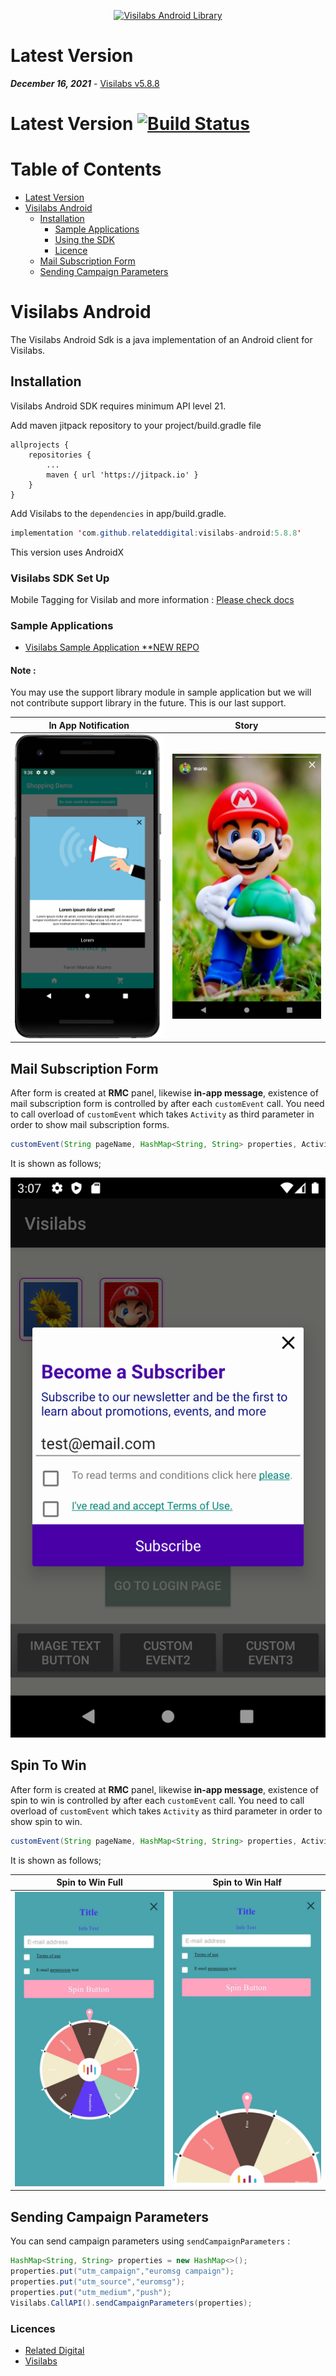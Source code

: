 
<p align="center">
  <a target="_blank" rel="noopener noreferrer" href="https://github.com/relateddigital/visilabs-android"><img src="https://github.com/relateddigital/visilabs-android/blob/master/app/visilabs.png" alt="Visilabs Android Library" width="500" style="max-width:100%;"></a>
</p>

# Latest Version 

***December 16, 2021*** - [Visilabs v5.8.8](https://github.com/relateddigital/visilabs-android/releases)

# Latest Version [![Build Status](https://travis-ci.com/relateddigital/visilabs-android.svg?branch=master)](https://travis-ci.com/relateddigital/visilabs-android)

# Table of Contents

- [Latest Version](#latest-version)
- [Visilabs Android](#visilabs-android)
  * [Installation](#installation)
    + [Sample Applications](#sample-applications)
    + [Using the SDK](#using-the-sdk)
    + [Licence](#licence)
  * [Mail Subscription Form](#mail-subscription-form)
  * [Sending Campaign Parameters](#sending-campaign-parameters)
    
# Visilabs Android

The Visilabs Android Sdk is a java implementation of an Android client for Visilabs.

## Installation

Visilabs Android SDK requires minimum API level 21.

Add maven jitpack repository to your project/build.gradle file

	allprojects {
		repositories {
			...
			maven { url 'https://jitpack.io' }
		}
	}

Add Visilabs to the ```dependencies``` in app/build.gradle.

```java
implementation 'com.github.relateddigital:visilabs-android:5.8.8'
```
This version uses AndroidX

### Visilabs SDK Set Up

Mobile Tagging for Visilab and more information :  [Please check docs](https://relateddigital.atlassian.net/wiki/spaces/RMCKBT/pages/428802408/Android+-+API+Setup) 

        
        
### Sample Applications 

- [Visilabs Sample Application **NEW REPO ](https://github.com/relateddigital/sample_visilabs_android) 

#### Note : 
You may use the support library module in sample application but we will not contribute support library in the future. This is our last support.


|              In App Notification              | Story                                                            |
|:----------------------------------------------------------------:|----------------------------------------------------------------------------|
| ![Image of InAppNew](/Screenshots/inappnew.gif)                 | ![Image of Story](/Screenshots/story.png)                          |


## Mail Subscription Form

After form is created at **RMC** panel, likewise **in-app message**, existence of mail subscription form is controlled by after each `customEvent` call.
You need to call overload of `customEvent` which takes `Activity` as third parameter in order to show mail subscription forms.

```java
customEvent(String pageName, HashMap<String, String> properties, Activity parent)
```

It is shown as follows;

![mail-subscription-form](/Screenshots/mail-subscription-form.png)

## Spin To Win

After form is created at **RMC** panel, likewise **in-app message**, existence of spin to win is controlled by after each `customEvent` call.
You need to call overload of `customEvent` which takes `Activity` as third parameter in order to show spin to win.

```java
customEvent(String pageName, HashMap<String, String> properties, Activity parent)
```

It is shown as follows;

|               Spin to Win Full                                   |                        Spin to Win Half                                    |
|:----------------------------------------------------------------:|----------------------------------------------------------------------------|
| ![spin-to-win-full](/Screenshots/spin_to_win_full_en.jpeg)          | ![spin-to-win-half](/Screenshots/spin_to_win_half_en.jpeg)                    |


## Sending Campaign Parameters

You can send campaign parameters using `sendCampaignParameters` :

```java
HashMap<String, String> properties = new HashMap<>();
properties.put("utm_campaign","euromsg campaign");
properties.put("utm_source","euromsg");
properties.put("utm_medium","push");
Visilabs.CallAPI().sendCampaignParameters(properties);
```

### Licences


 - [Related Digital ](https://www.relateddigital.com/)
 - [Visilabs ](http://visilabs.com/)
